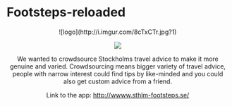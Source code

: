 Footsteps-reloaded
==================

<center>![logo](http://i.imgur.com/8cTxCTr.jpg?1)<center>

![ ](http://i.imgur.com/hQdQRYy.png?1)

We wanted to crowdsource Stockholms travel advice to make it more genuine and varied. Crowdsourcing means bigger variety of travel advice, people with narrow interest could find tips by like-minded and you could also get custom advice from a friend.

Link to the app: http://wwww.sthlm-footsteps.se/

